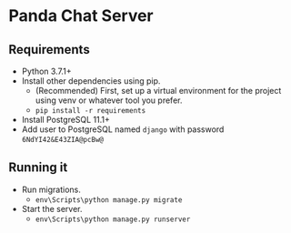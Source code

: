 # Panda Chat Server

## Requirements

  - Python 3.7.1+
  - Install other dependencies using pip.
    - (Recommended) First, set up a virtual environment for the project using venv or whatever tool you prefer.
    - `pip install -r requirements`
  - Install PostgreSQL 11.1+
  - Add user to PostgreSQL named `django` with password `6NdYI42&E43ZIA@pcBw@`

## Running it

  - Run migrations.
    - `env\Scripts\python manage.py migrate`
  - Start the server.
    - `env\Scripts\python manage.py runserver`
